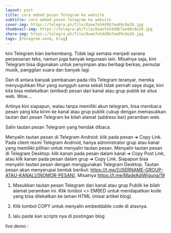 ```yaml
---
layout: post
title: cara embed pesan Telegram ke website
subtitle: cara embed pesan Telegram ke website
cover-img: https://telegra.ph/file/8aae7e54d9b7ae89c8e20.jpg
thumbnail-img: https://telegra.ph/file/8aae7e54d9b7ae89c8e20.jpg
share-img: https://telegra.ph/file/8aae7e54d9b7ae89c8e20.jpg
tags: [Telegram-send, blog]
---
```


kini Telegram kian berkembang. Tidak lagi semata menjadi sarana perpesanan teks, namun juga banyak kegunaan lain. Misalnya saja, kini Telegram bisa digunakan untuk penyimpan atau berbagi berkas, pemutar musik, panggilan suara dan banyak lagi.

Dan di antara banyak pembaruan pada rilis Telegram teranyar, mereka menyuguhkan fitur yang sungguh sama sekali tidak pernah saya duga; kini kita bisa melekatkan (embed) pesan dari kanal atau grup publik ke situs web. Wow....

Artinya kini siapapun, walau tanpa memiliki akun telegram, bisa membaca pesan yang kita kirim ke kanal atau grup publik cukup dengan memasukkan tautan dari pesan Telegram ke bilah alamat (address bar) peramban web.

Salin tautan pesan Telegram yang hendak dibaca.

 Menyalin tautan pesan di Telegram Android: klik pada pesan ➜ Copy Link.
Pada client resmi Telegram Android, hanya administrator grup atau kanal yang memiliki pilihan untuk menyalin tautan pesan.
Menyalin tautan pesan di Telegram Desktop: klik kanan pada pesan dalam kanal ➜ Copy Post Link, atau klik kanan pada pesan dalam grup ➜ Copy Link.
Siapapun bisa menyalin tautan pesan dengan menggunakan Telegram Desktop.
Tautan pesan akan menyerupai bentuk berikut: https://t.me/[USERNAME-GROUP-ATAU-KANAL]/[NOMOR-PESAN]. Misalnya https://t.me/MadeAdiWiguna/19




1. Masukkan tautan pesan Telegram dari kanal atau grup Publik ke bilah alamat peramban ini.
Klik tombol <> EMBED untuk mendapatkan kode yang bisa dilekatkan ke laman HTML (misal artikel blog).

2. Klik tombol COPY untuk menyalin embeddable code di atasnya.
3. lalu paste kan scripts nya di postingan blog 


live demo : 

<script async src="https://telegram.org/js/telegram-widget.js?15" data-telegram-post="MadeAdiWiguna/12" data-width="100%"></script>

